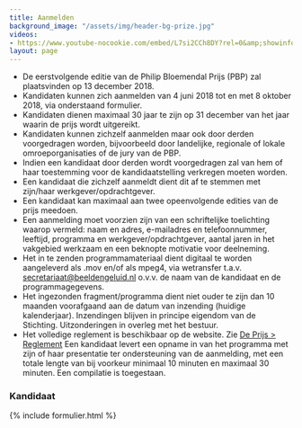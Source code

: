 ```yaml
---
title: Aanmelden
background_image: "/assets/img/header-bg-prize.jpg"
videos:
- https://www.youtube-nocookie.com/embed/L7si2CCh8DY?rel=0&amp;showinfo=0
layout: page
---
```


* De eerstvolgende editie van de Philip Bloemendal Prijs (PBP) zal plaatsvinden op 13 december 2018.
* Kandidaten kunnen zich aanmelden van 4 juni 2018 tot en met 8 oktober 2018, via onderstaand formulier.
* Kandidaten dienen maximaal 30 jaar te zijn op 31 december van het jaar waarin de prijs wordt uitgereikt.
* Kandidaten kunnen zichzelf aanmelden maar ook door derden voorgedragen worden, bijvoorbeeld door landelijke, regionale of lokale omroeporganisaties of de jury van de PBP.
* Indien een kandidaat door derden wordt voorgedragen zal van hem of haar toestemming voor de kandidaatstelling verkregen moeten worden.
* Een kandidaat die zichzelf aanmeldt dient dit af te stemmen met zijn/haar werkgever/opdrachtgever.
* Een kandidaat kan maximaal aan twee opeenvolgende edities van de prijs meedoen.
* Een aanmelding moet voorzien zijn van een schriftelijke toelichting waarop vermeld: naam en adres, e-mailadres en telefoonnummer, leeftijd, programma en werkgever/opdrachtgever, aantal jaren in het vakgebied werkzaam en een beknopte motivatie voor deelneming.
* Het in te zenden programmamateriaal dient digitaal te worden aangeleverd als .mov en/of als mpeg4, via wetransfer t.a.v. [secretariaat@beeldengeluid.nl](mailto:secretariaat@beeldengeluid.nl) o.v.v. de naam van de kandidaat en de programmagegevens. 
* Het ingezonden fragment/programma dient niet ouder te zijn dan 10 maanden voorafgaand aan de datum van inzending (huidige kalenderjaar). Inzendingen blijven in principe eigendom van de Stichting. Uitzonderingen in overleg met het bestuur.
* Het volledige reglement is beschikbaar op de website. Zie [De Prijs > Reglement](/de-prijs#reglement)
Een kandidaat levert een opname in van het programma met zijn of haar presentatie ter ondersteuning van de aanmelding, met een totale lengte van bij voorkeur minimaal 10 minuten en maximaal 30 minuten. Een compilatie is toegestaan.

### Kandidaat
 
{% include formulier.html %}